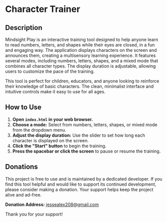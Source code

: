 # Character Trainer

## Description

Mindsight Play is an interactive training tool designed to help anyone learn to read numbers, letters, and shapes while their eyes are closed, in a fun and engaging way. The application displays characters on the screen and announces them, creating a multisensory learning experience. It features several modes, including numbers, letters, shapes, and a mixed mode that combines all character types. The display duration is adjustable, allowing users to customize the pace of the training.

This tool is perfect for children, educators, and anyone looking to reinforce their knowledge of basic characters. The clean, minimalist interface and intuitive controls make it easy to use for all ages.

## How to Use

1.  **Open `index.html` in your web browser.**
2.  **Choose a mode:** Select from numbers, letters, shapes, or mixed mode from the dropdown menu.
3.  **Adjust the display duration:** Use the slider to set how long each character is displayed on the screen.
4.  **Click the "Start" button** to begin the training.
5.  **Press the spacebar or click the screen** to pause or resume the training.

## Donations

This project is free to use and is maintained by a dedicated developer. If you find this tool helpful and would like to support its continued development, please consider making a donation. Your support helps keep the project alive and ad-free.

**Donation Address:** jessealex208@gmail.com

Thank you for your support!
